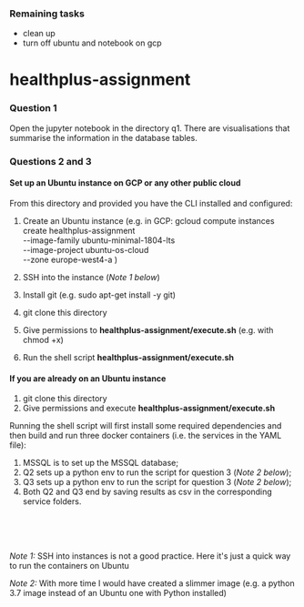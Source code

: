 ### Remaining tasks
- clean up
- turn off ubuntu and notebook on gcp




# healthplus-assignment


### Question 1
Open the jupyter notebook in the directory q1. 
There are visualisations that summarise the information in the database tables.

### Questions 2 and 3

#### Set up an Ubuntu instance on GCP or any other public cloud

From this directory and provided you have the CLI installed and configured: 
1. Create an Ubuntu instance  (e.g. in GCP:
gcloud compute instances create healthplus-assignment \
 --image-family ubuntu-minimal-1804-lts  \
--image-project ubuntu-os-cloud \
--zone europe-west4-a )

2. SSH into the instance (*Note 1 below*)
3. Install git (e.g. sudo apt-get install -y git)
4. git clone this directory 
5. Give permissions to **healthplus-assignment/execute.sh** (e.g. with chmod +x)
6. Run the shell script **healthplus-assignment/execute.sh**


#### If you are already on an Ubuntu instance
1. git clone this directory
2. Give permissions and execute **healthplus-assignment/execute.sh**


Running the shell script will first install some required dependencies and then build and run three docker containers (i.e. the services in the YAML file):
1. MSSQL is to set up the MSSQL database;
2. Q2 sets up a python env to run the script for question 3 (*Note 2 below*);
3. Q3 sets up a python env to run the script for question 3 (*Note 2 below*);
4. Both Q2 and Q3 end by saving results as csv in the corresponding service folders.

<br/>
<br/>
<br/>

 



*Note 1:* SSH into instances is not a good practice. Here it's just a quick way
to run the containers on Ubuntu 

*Note 2:* With more time I would have created a slimmer image (e.g. a python 3.7 image instead of an Ubuntu one with Python installed)